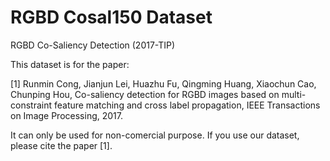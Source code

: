 # RGBD Cosal150 Dataset
RGBD Co-Saliency Detection (2017-TIP)

This dataset is for the paper: 

[1] Runmin Cong, Jianjun Lei, Huazhu Fu, Qingming Huang, Xiaochun Cao, Chunping Hou, Co-saliency detection for RGBD images based on multi-constraint feature matching and cross label propagation, IEEE Transactions on Image Processing, 2017.

It can only be used for non-comercial purpose. If you use our dataset, please cite the paper [1].
